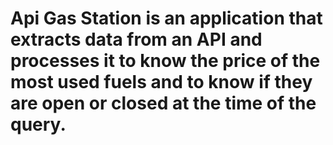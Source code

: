 # Api Gas Station is an application that extracts data from an API and processes it to know the price of the most used fuels and to know if they are open or closed at the time of the query.
